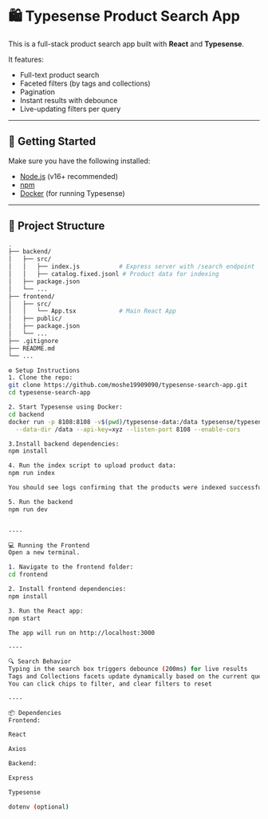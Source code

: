 # 🛍️ Typesense Product Search App

This is a full-stack product search app built with **React** and **Typesense**.

It features:

- Full-text product search
- Faceted filters (by tags and collections)
- Pagination
- Instant results with debounce
- Live-updating filters per query

---

## 🚀 Getting Started

Make sure you have the following installed:

- [Node.js](https://nodejs.org/) (v16+ recommended)
- [npm](https://www.npmjs.com/)
- [Docker](https://www.docker.com/) (for running Typesense)

---

## 🧠 Project Structure

```bash
.
├── backend/
│   ├── src/
│   │   ├── index.js           # Express server with /search endpoint
│   │   ├── catalog.fixed.jsonl # Product data for indexing
│   ├── package.json
│   └── ...
├── frontend/
│   ├── src/
│   │   └── App.tsx            # Main React App
│   ├── public/
│   ├── package.json
│   └── ...
├── .gitignore
├── README.md
└── ...

⚙️ Setup Instructions
1. Clone the repo:
git clone https://github.com/moshe19909090/typesense-search-app.git
cd typesense-search-app

2. Start Typesense using Docker:
cd backend
docker run -p 8108:8108 -v$(pwd)/typesense-data:/data typesense/typesense:0.25.1 \
  --data-dir /data --api-key=xyz --listen-port 8108 --enable-cors

3.Install backend dependencies:
npm install

4. Run the index script to upload product data:
npm run index

You should see logs confirming that the products were indexed successfully.

5. Run the backend
npm run dev


----

💻 Running the Frontend
Open a new terminal.

1. Navigate to the frontend folder:
cd frontend

2. Install frontend dependencies:
npm install

3. Run the React app:
npm start

The app will run on http://localhost:3000

----

🔍 Search Behavior
Typing in the search box triggers debounce (200ms) for live results
Tags and Collections facets update dynamically based on the current query
You can click chips to filter, and clear filters to reset

----

📦 Dependencies
Frontend:

React

Axios

Backend:

Express

Typesense

dotenv (optional)


```
